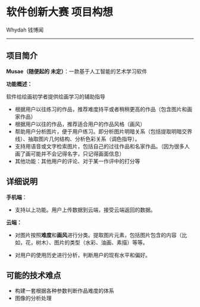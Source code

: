 # 软件创新大赛 项目构想

Whydah 钱博闻

***

## 项目简介

**Musae（随便起的 未定）**：一款基于人工智能的艺术学习软件

**功能概述：**

软件给绘画初学者提供绘画学习的辅助指导

* 根据用户以往练习的作品，推荐难度持平或者稍稍更高的作品（包含图片和画家作品）
* 根据用户以往的作品，推荐适合用户的作品风格（画风）
* 帮助用户分析图片，便于用户练习。即分析图片明暗关系（包括提取明暗交界线）、抽取图片几何结构、分析色彩关系（调色指导）。
* 支持用语音或文字检索图片，包括自己的过往作品和名家作品。（因为很多人画了画可能并不会记得名字，只记得画面信息）
* 其他功能：其他用户的评论、对于某一作评中的打分等



## 详细说明

**手机端**：

* 支持以上功能。用户上传数据到云端，接受云端返回的数据。

**云端：**

* 对图片按照**难度**和**画风**进行分类。提取图片元素，包括图片包含的内容（比如，花，树木）、图片的类型（水彩、油画、素描）等等。

* 对用户的使用历史进行分析，判断用户的现有水平和偏好。

  

## 可能的技术难点

* 构建一套根据各种参数判断作品难度的体系
* 图像的分析处理